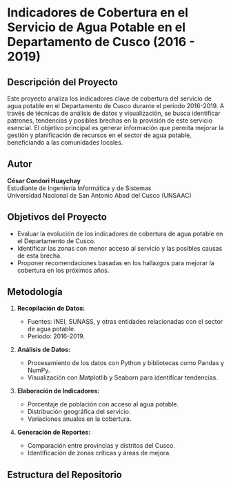 # Indicadores de Cobertura en el Servicio de Agua Potable en el Departamento de Cusco (2016 - 2019)

## Descripción del Proyecto
Este proyecto analiza los indicadores clave de cobertura del servicio de agua potable en el Departamento de Cusco durante el período 2016-2019. A través de técnicas de análisis de datos y visualización, se busca identificar patrones, tendencias y posibles brechas en la provisión de este servicio esencial. El objetivo principal es generar información que permita mejorar la gestión y planificación de recursos en el sector de agua potable, beneficiando a las comunidades locales.

## Autor
**César Condori Huaychay**  
Estudiante de Ingeniería Informática y de Sistemas  
Universidad Nacional de San Antonio Abad del Cusco (UNSAAC)

## Objetivos del Proyecto
- Evaluar la evolución de los indicadores de cobertura de agua potable en el Departamento de Cusco.
- Identificar las zonas con menor acceso al servicio y las posibles causas de esta brecha.
- Proponer recomendaciones basadas en los hallazgos para mejorar la cobertura en los próximos años.

## Metodología
1. **Recopilación de Datos:**  
   - Fuentes: INEI, SUNASS, y otras entidades relacionadas con el sector de agua potable.  
   - Periodo: 2016-2019.  

2. **Análisis de Datos:**  
   - Procesamiento de los datos con Python y bibliotecas como Pandas y NumPy.  
   - Visualización con Matplotlib y Seaborn para identificar tendencias.  

3. **Elaboración de Indicadores:**  
   - Porcentaje de población con acceso al agua potable.  
   - Distribución geográfica del servicio.  
   - Variaciones anuales en la cobertura.  

4. **Generación de Reportes:**  
   - Comparación entre provincias y distritos del Cusco.  
   - Identificación de zonas críticas y áreas de mejora.  

## Estructura del Repositorio
